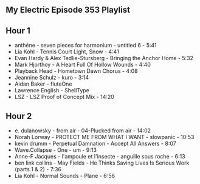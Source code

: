 ## My Electric Episode 353 Playlist

## Hour 1
- anthéne - seven pieces for harmonium - untitled 6 - 5:41
- Lia Kohl - Tennis Court Light, Snow - 4:41
- Evan Hardy & Alex Tedlie-Stursberg - Bringing the Anchor Home - 5:32
- Mark Hjorthoy - A Heart Full Of Hollow Wounds - 4:40
- Playback Head - Hometown Dawn Chorus - 4:08
- Jeannine Schulz - kuro - 3:14
- Aidan Baker - fluteOne
- Lawrence English - ShellType
- LSZ - LSZ Proof of Concept Mix - 14:20

## Hour 2
- e. dulanowsky - from air - 04-Plucked from air - 14:02
- Norah Lorway - PROTECT ME FROM WHAT I WANT - slowpanic - 10:53
- kevin drumm - Perpetual Damnation - Accept All Answers - 8:07
- Wave.Collapse - One - um - 9:13
- Anne-F Jacques - l'ampoule et l'insecte - anguille sous roche - 6:13
- ben link collins - May Fields - He Thinks Saving Lives Is Serious Work (parts 1 & 2) - 7:36
- Lia Kohl - Normal Sounds - Plane - 6:56
